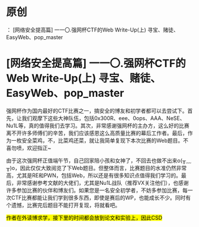 # 原创
：  [网络安全提高篇] 一一〇.强网杯CTF的Web Write-Up(上) 寻宝、赌徒、EasyWeb、pop_master

# [网络安全提高篇] 一一〇.强网杯CTF的Web Write-Up(上) 寻宝、赌徒、EasyWeb、pop_master

强网杯作为国内最好的CTF比赛之一，搞安全的博友和初学者都可以去尝试下。首先，让我们观摩下这些大神队伍，包括0x300R、eee、0ops、AAA、NeSE、Nu1L等，真的值得我们去学习。其次，非常感谢强网杯的主办方，这么好的比赛离不开许多师傅们的辛苦，我们应该感恩这么高质量比赛的幕后工作者。最后，作为一枚安全菜鸡，不，比菜鸡还菜，就让我简单复现下本次比赛的Web题目。不喜勿喷，欢迎指正~

由于这次强网杯正值端午节，自己回家陪小孩和女神了，不回去也做不出来o(╥﹏╥)o，因此仅仅大致阅览了下Web题目。但整体而言，比赛题目的水准仍然非常高，尤其是RE和PWN，包括Web，所以还是有很多知识点值得我们学习的。最后，非常感谢参考文献的大佬们，尤其是Nu1L战队（推荐VX关注他们），也感谢许多参加比赛的伙伴和博友们。如果您是一名安全初学者，不妨多参加比赛，每一次CTF比赛都能让我们学到很多东西，即使是赛后的WP，也能成长不少。同时有个遗憾，比赛完后题目不能打开复现，将就看吧。

<mark>作者在外读博求学，接下里的时间都会放到论文和实验上，因此CSD</mark>
